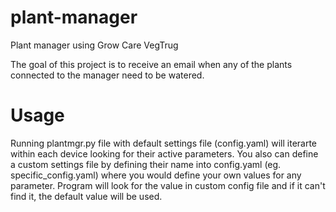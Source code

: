 # plant-manager
Plant manager using Grow Care VegTrug

The goal of this project is to receive an email when any of the plants connected to the manager need to be watered.

# Usage
Running plantmgr.py file with default settings file (config.yaml) will iterarte within each device looking for their active parameters. You also can define a custom settings file by defining their name into config.yaml (eg. specific_config.yaml) where you would define your own values for any parameter. Program will look for the value in custom config file and if it can't find it, the default value will be used.